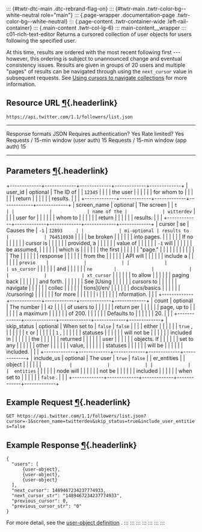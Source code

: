 ::: {#twtr-dtc-main .dtc-rebrand-flag-on}
::: {#twtr-main .twtr-color-bg--white-neutral role="main"}
::: {.page-wrapper .documentation-page .twtr-color-bg--white-neutral}
::: {.page-content .twtr-container-wide .left-rail-container}
::: {.main-content .twtr-col-lg-6}
::: main-content__wrapper
::: c01-rich-text-editor
Returns a cursored collection of user objects for users following the
specified user.

At this time, results are ordered with the most recent following first
--- however, this ordering is subject to unannounced change and eventual
consistency issues. Results are given in groups of 20 users and multiple
\"pages\" of results can be navigated through using the ` next_cursor `
value in subsequent requests. See [Using cursors to navigate
collections](/en/docs/basics/cursoring) for more information.

## Resource URL [¶](#resource-url){.headerlink}

` https://api.twitter.com/1.1/followers/list.json `

  -------------------------------------- ------
  Response formats                       JSON
  Requires authentication?               Yes
  Rate limited?                          Yes
  Requests / 15-min window (user auth)   15
  Requests / 15-min window (app auth)    15
  -------------------------------------- ------

## Parameters [¶](#parameters){.headerlink}

+-------------+-------------+-------------+-------------+-------------+
| user_id     | optional    | The ID of   |             | ` 12345 `   |
|             |             | the user    |             |             |
|             |             | for whom to |             |             |
|             |             | return      |             |             |
|             |             | results.    |             |             |
+-------------+-------------+-------------+-------------+-------------+
| screen_name | optional    | The screen  |             | ` t         |
|             |             | name of the |             | witterdev ` |
|             |             | user for    |             |             |
|             |             | whom to     |             |             |
|             |             | return      |             |             |
|             |             | results.    |             |             |
+-------------+-------------+-------------+-------------+-------------+
| cursor      | se          | Causes the  | ` -1 `      | ` 12893     |
|             | mi-optional | results to  |             | 764510938 ` |
|             |             | be broken   |             |             |
|             |             | into pages. |             |             |
|             |             | If no       |             |             |
|             |             | cursor is   |             |             |
|             |             | provided, a |             |             |
|             |             | value of    |             |             |
|             |             | ` -1 ` will |             |             |
|             |             | be assumed, |             |             |
|             |             | which is    |             |             |
|             |             | the first   |             |             |
|             |             | \"page.\"   |             |             |
|             |             |             |             |             |
|             |             | The         |             |             |
|             |             | response    |             |             |
|             |             | from the    |             |             |
|             |             | API will    |             |             |
|             |             | include a   |             |             |
|             |             | ` previo    |             |             |
|             |             | us_cursor ` |             |             |
|             |             | and         |             |             |
|             |             | ` ne        |             |             |
|             |             | xt_cursor ` |             |             |
|             |             | to allow    |             |             |
|             |             | paging back |             |             |
|             |             | and forth.  |             |             |
|             |             | See [Using  |             |             |
|             |             | cursors to  |             |             |
|             |             | navigate    |             |             |
|             |             | collec      |             |             |
|             |             | tions](/en/ |             |             |
|             |             | docs/basics |             |             |
|             |             | /cursoring) |             |             |
|             |             | for more    |             |             |
|             |             | i           |             |             |
|             |             | nformation. |             |             |
+-------------+-------------+-------------+-------------+-------------+
| count       | optional    | The number  |             | ` 42 `      |
|             |             | of users to |             |             |
|             |             | return per  |             |             |
|             |             | page, up to |             |             |
|             |             | a maximum   |             |             |
|             |             | of 200.     |             |             |
|             |             | Defaults to |             |             |
|             |             | 20.         |             |             |
+-------------+-------------+-------------+-------------+-------------+
| skip_status | optional    | When set to | ` false `   | ` false `   |
|             |             | either      |             |             |
|             |             | ` true ` ,  |             |             |
|             |             | ` t ` or    |             |             |
|             |             | ` 1 ` ,     |             |             |
|             |             | statuses    |             |             |
|             |             | will not be |             |             |
|             |             | included in |             |             |
|             |             | the         |             |             |
|             |             | returned    |             |             |
|             |             | user        |             |             |
|             |             | objects. If |             |             |
|             |             | set to any  |             |             |
|             |             | other       |             |             |
|             |             | value,      |             |             |
|             |             | statuses    |             |             |
|             |             | will be     |             |             |
|             |             | included.   |             |             |
+-------------+-------------+-------------+-------------+-------------+
| include_us  | optional    | The user    | ` true `    | ` false `   |
| er_entities |             | object      |             |             |
|             |             | `           |             |             |
|             |             |  entities ` |             |             |
|             |             | node will   |             |             |
|             |             | not be      |             |             |
|             |             | included    |             |             |
|             |             | when set to |             |             |
|             |             | ` false ` . |             |             |
+-------------+-------------+-------------+-------------+-------------+

## Example Request [¶](#example-request){.headerlink}

` GET https://api.twitter.com/1.1/followers/list.json?cursor=-1&screen_name=twitterdev&skip_status=true&include_user_entities=false `

## Example Response [¶](#example-response){.headerlink}

    {
      "users": [
          {user-object},
          {user-object},
          {user-object}
      ],
      "next_cursor": 1489467234237774933,
      "next_cursor_str": "1489467234237774933",
      "previous_cursor": 0,
      "previous_cursor_str": "0"
    }

For more detail, see the [user-object
definition](/en/docs/tweets/data-dictionary/overview/user-object) .
:::
:::
:::
:::
:::
:::
:::
